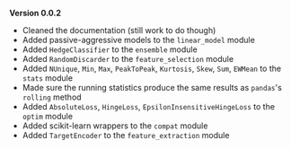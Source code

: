 **Version 0.0.2**

- Cleaned the documentation (still work to do though)
- Added passive-aggressive models to the `linear_model` module
- Added `HedgeClassifier` to the `ensemble` module
- Added `RandomDiscarder` to the `feature_selection` module
- Added `NUnique`, `Min`, `Max`, `PeakToPeak`, `Kurtosis`, `Skew`, `Sum`, `EWMean` to the `stats` module
- Made sure the running statistics produce the same results as `pandas`'s `rolling` method
- Added `AbsoluteLoss`, `HingeLoss`, `EpsilonInsensitiveHingeLoss` to the `optim` module
- Added scikit-learn wrappers to the `compat` module
- Added `TargetEncoder` to the `feature_extraction` module
